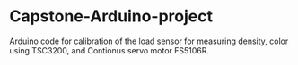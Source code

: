 # Capstone-Arduino-project
Arduino code for calibration of the load sensor for measuring density, color using TSC3200, and Contionus servo motor FS5106R.
